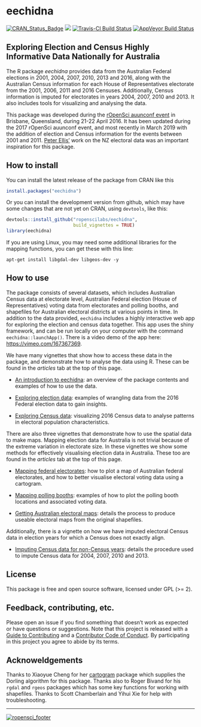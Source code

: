 
<!-- README.md is generated from README.Rmd. Please edit that file -->

# eechidna

[![CRAN\_Status\_Badge](http://www.r-pkg.org/badges/version/eechidna)](http://cran.r-project.org/package=eechidna)
[![](http://cranlogs.r-pkg.org/badges/grand-total/eechidna)](http://cran.rstudio.com/web/packages/eechidna/index.html)
[![Travis-CI Build
Status](https://travis-ci.org/ropenscilabs/eechidna.svg?branch=master)](https://travis-ci.org/ropenscilabs/eechidna)
[![AppVeyor Build
Status](https://ci.appveyor.com/api/projects/status/fbpks81w1jqgimxv?svg=true)](https://ci.appveyor.com/project/ropenscilabs/eechidna)

## Exploring Election and Census Highly Informative Data Nationally for Australia

The R package *eechidna* provides data from the Australian Federal
elections in 2001, 2004, 2007, 2010, 2013 and 2016, along with the
Australian Census information for each House of Representatives
electorate from the 2001, 2006, 2011 and 2016 Censuses. Additionally,
Census information is imputed for electorates in years 2004, 2007, 2010
and 2013. It also includes tools for visualizing and analysing the data.

This package was developed during the [rOpenSci auunconf
event](http://auunconf.ropensci.org/) in Brisbane, Queensland, during
21-22 April 2016. It has been updated during the 2017 rOpenSci auunconf
event, and most recently in March 2019 with the addition of election and
Census information for the events between 2001 and 2011. [Peter
Ellis’](https://github.com/ellisp/) work on the NZ electoral data was
an important inspiration for this package.

## How to install

You can install the latest release of the package from CRAN like this

``` r
install.packages("eechidna")
```

Or you can install the development version from github, which may have
some changes that are not yet on CRAN, using `devtools`, like this:

``` r
devtools::install_github("ropenscilabs/eechidna", 
                         build_vignettes = TRUE)
library(eechidna)
```

If you are using Linux, you may need some additional libraries for the
mapping functions, you can get these with this line:

    apt-get install libgdal-dev libgeos-dev -y

## How to use

The package consists of several datasets, which includes Australian
Census data at electorate level, Australian Federal election (House of
Representatives) voting data from electorates and polling booths, and
shapefiles for Australian electoral districts at various points in time.
In addition to the data provided, `eechidna` includes a highly
interactive web app for exploring the election and census data together.
This app uses the shiny framework, and can be run locally on your
computer with the command `eechidna::launchApp()`. There is a video demo
of the app here: <https://vimeo.com/167367369>.

We have many vignettes that show how to access these data in the
package, and demonstrate how to analyse the data using R. These can be
found in the *articles* tab at the top of this page.

  - [An introduction to eechidna](articles/eechidna-intro.html): an
    overview of the package contents and examples of how to use the
    data.

  - [Exploring election data](articles/exploring-election-data.html):
    examples of wrangling data from the 2016 Federal election data to
    gain insights.

  - [Exploring Census data](articles/exploring-census-data.html):
    visualizing 2016 Census data to analyse patterns in electoral
    population characteristics.

There are also three vignettes that demonstrate how to use the spatial
data to make maps. Mapping election data for Australia is not trivial
because of the extreme variation in electorate size. In these vignettes
we show some methods for effectively visualising election data in
Australia. These too are found in the *articles* tab at the top of this
page.

  - [Mapping federal electorates](articles/plotting-electorates.html):
    how to plot a map of Australian federal electorates, and how to
    better visualise electoral voting data using a cartogram.

  - [Mapping polling booths](articles/plotting-polling-stns.html):
    examples of how to plot the polling booth locations and associated
    voting data.

  - [Getting Australian electoral
    maps](articles/getting-ozShapefiles.html): details the process to
    produce useable electoral maps from the original shapefiles.

Additionally, there is a vignette on how we have imputed electoral
Census data in election years for which a Census does not exactly align.

  - [Imputing Census data for non-Census
    years](article/imputing-census-data.html): details the procedure
    used to impute Census data for 2004, 2007, 2010 and 2013.

## License

This package is free and open source software, licensed under GPL (\>=
2).

## Feedback, contributing, etc.

Please open an issue if you find something that doesn’t work as expected
or have questions or suggestions. Note that this project is released
with a [Guide to Contributing](CONTRIBUTING.md) and a [Contributor Code
of Conduct](CONDUCT.md). By participating in this project you agree to
abide by its terms.

## Acknoweldgements

Thanks to Xiaoyue Cheng for her
[cartogram](https://github.com/chxy/cartogram) package which supplies
the Dorling algorithm for this package. Thanks also to Roger Bivand for
his `rgdal` and `rgeos` packages which has some key functions for
working with shapefiles. Thanks to Scott Chamberlain and Yihui Xie for
help with
troubleshooting.

-----

[![ropensci\_footer](http://ropensci.org/public_images/github_footer.png)](http://ropensci.org)
